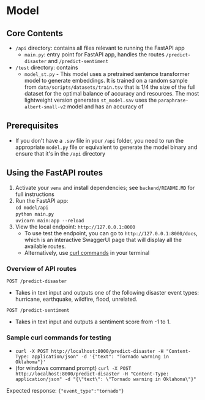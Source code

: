 # Model 

## Core Contents 
- `/api` directory: contains all files relevant to running the FastAPI app
  - `main.py`: entry point for FastAPI app, handles the routes `/predict-disaster` and `/predict-sentiment`
- `/test` directory: contains 
  - `model_st.py` - This model uses a pretrained sentence transformer model to generate embeddings. It is trained on a random sample from `data/scripts/datasets/train.tsv` that is 1/4 the size of the full dataset for the optimal balance of accuracy and resources.
    The most lightweight version generates `st_model.sav` uses the `paraphrase-albert-small-v2` model and has an accuracy of 

## Prerequisites 
- If you don't have a `.sav` file in your `/api` folder, you need to run the appropriate `model.py` file or equivalent to generate the model binary and ensure that it's in the `/api` directory

## Using the FastAPI routes 

1. Activate your `venv` and install dependencies; see `backend/README.MD` for full instructions 
2. Run the FastAPI app: </br>
    `cd model/api` </br>
    `python main.py` </br>
    `uvicorn main:app --reload`
3. View the local endpoint: `http://127.0.0.1:8000`
    - To use test the endpoint, you can go to `http://127.0.0.1:8000/docs`, which is an interactive SwaggerUI page that will display all the available routes. 
    - Alternatively, use [curl commands](#sample-curl-command-for-testing) in your terminal

### Overview of API routes 

`POST /predict-disaster`
- Takes in text input and outputs one of the following disaster event types: hurricane, earthquake, wildfire, flood, unrelated. 
  
`POST /predict-sentiment`
- Takes in text input and outputs a sentiment score from -1 to 1.

### Sample curl commands for testing 

* `curl -X POST http://localhost:8000/predict-disaster -H "Content-Type: application/json" -d '{"text": "Tornado warning in Oklahoma"}'`
* (for windows command prompt) `curl -X POST http://localhost:8000/predict-disaster -H "Content-Type: application/json" -d "{\"text\": \"Tornado warning in Oklahoma\"}"`


Expected response: `{"event_type":"tornado"}` 


